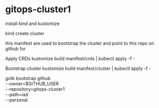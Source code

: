 # gitops-cluster1


install kind and kustomize

kind create cluster

this
manifest are used to bootstrap the cluster and point to this repo on github for

Apply CRDs
kustomize build manifest/crds | kubectl apply -f -

Bootstrap cluster
kustomize build manifest/cluster | kubectl apply -f -

gotk bootstrap github \
  --owner=$GITHUB_USER \
  --repository=gitops-cluster1 \
  --path=iad \
  --personal